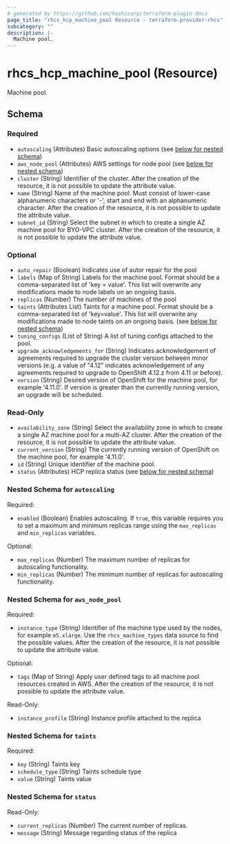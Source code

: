 ```yaml
---
# generated by https://github.com/hashicorp/terraform-plugin-docs
page_title: "rhcs_hcp_machine_pool Resource - terraform-provider-rhcs"
subcategory: ""
description: |-
  Machine pool.
---
```


# rhcs_hcp_machine_pool (Resource)

Machine pool.



<!-- schema generated by tfplugindocs -->
## Schema

### Required

- `autoscaling` (Attributes) Basic autoscaling options (see [below for nested schema](#nestedatt--autoscaling))
- `aws_node_pool` (Attributes) AWS settings for node pool (see [below for nested schema](#nestedatt--aws_node_pool))
- `cluster` (String) Identifier of the cluster. After the creation of the resource, it is not possible to update the attribute value.
- `name` (String) Name of the machine pool. Must consist of lower-case alphanumeric characters or '-', start and end with an alphanumeric character. After the creation of the resource, it is not possible to update the attribute value.
- `subnet_id` (String) Select the subnet in which to create a single AZ machine pool for BYO-VPC cluster. After the creation of the resource, it is not possible to update the attribute value.

### Optional

- `auto_repair` (Boolean) Indicates use of autor repair for the pool
- `labels` (Map of String) Labels for the machine pool. Format should be a comma-separated list of 'key = value'. This list will overwrite any modifications made to node labels on an ongoing basis.
- `replicas` (Number) The number of machines of the pool
- `taints` (Attributes List) Taints for a machine pool. Format should be a comma-separated list of 'key=value'. This list will overwrite any modifications made to node taints on an ongoing basis. (see [below for nested schema](#nestedatt--taints))
- `tuning_configs` (List of String) A list of tuning configs attached to the pool.
- `upgrade_acknowledgements_for` (String) Indicates acknowledgement of agreements required to upgrade the cluster version between minor versions (e.g. a value of "4.12" indicates acknowledgement of any agreements required to upgrade to OpenShift 4.12.z from 4.11 or before).
- `version` (String) Desired version of OpenShift for the machine pool, for example '4.11.0'. If version is greater than the currently running version, an upgrade will be scheduled.

### Read-Only

- `availability_zone` (String) Select the availability zone in which to create a single AZ machine pool for a multi-AZ cluster. After the creation of the resource, it is not possible to update the attribute value.
- `current_version` (String) The currently running version of OpenShift on the machine pool, for example '4.11.0'.
- `id` (String) Unique identifier of the machine pool.
- `status` (Attributes) HCP replica status (see [below for nested schema](#nestedatt--status))

<a id="nestedatt--autoscaling"></a>
### Nested Schema for `autoscaling`

Required:

- `enabled` (Boolean) Enables autoscaling. If `true`, this variable requires you to set a maximum and minimum replicas range using the `max_replicas` and `min_replicas` variables.

Optional:

- `max_replicas` (Number) The maximum number of replicas for autoscaling functionality.
- `min_replicas` (Number) The minimum number of replicas for autoscaling functionality.


<a id="nestedatt--aws_node_pool"></a>
### Nested Schema for `aws_node_pool`

Required:

- `instance_type` (String) Identifier of the machine type used by the nodes, for example `m5.xlarge`. Use the `rhcs_machine_types` data source to find the possible values. After the creation of the resource, it is not possible to update the attribute value.

Optional:

- `tags` (Map of String) Apply user defined tags to all machine pool resources created in AWS. After the creation of the resource, it is not possible to update the attribute value.

Read-Only:

- `instance_profile` (String) Instance profile attached to the replica


<a id="nestedatt--taints"></a>
### Nested Schema for `taints`

Required:

- `key` (String) Taints key
- `schedule_type` (String) Taints schedule type
- `value` (String) Taints value


<a id="nestedatt--status"></a>
### Nested Schema for `status`

Read-Only:

- `current_replicas` (Number) The current number of replicas.
- `message` (String) Message regarding status of the replica

